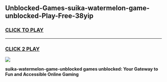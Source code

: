 
## Unblocked-Games-suika-watermelon-game-unblocked-Play-Free-38yip
<h3>
<a href="https://premium76.site?title=suika-watermelon-game-unblocked&ref=21A">CLICK TO PLAY</a></h3>
<hr>

<h3>
<a href="https://premium76.site?title=suika-watermelon-game-unblocked&ref=21A">CLICK 2 PLAY</a>
  
</h3>

<a href="https://premium76.site?title=suika-watermelon-game-unblocked&ref=21A"><img src="https://clearcache.store/games.png"></a>


**suika-watermelon-game-unblocked games unblocked: Your Gateway to Fun and Accessible Online Gaming**
